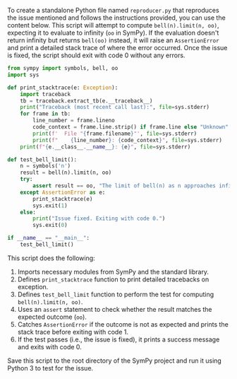 To create a standalone Python file named `reproducer.py` that reproduces the issue mentioned and follows the instructions provided, you can use the content below. This script will attempt to compute `bell(n).limit(n, oo)`, expecting it to evaluate to infinity (`oo` in SymPy). If the evaluation doesn't return infinity but returns `bell(oo)` instead, it will raise an `AssertionError` and print a detailed stack trace of where the error occurred. Once the issue is fixed, the script should exit with code 0 without any errors.

```python
from sympy import symbols, bell, oo
import sys

def print_stacktrace(e: Exception):
    import traceback
    tb = traceback.extract_tb(e.__traceback__)
    print("Traceback (most recent call last):", file=sys.stderr)
    for frame in tb:
        line_number = frame.lineno
        code_context = frame.line.strip() if frame.line else "Unknown"
        print(f'  File "{frame.filename}"', file=sys.stderr)
        print(f"    {line_number}: {code_context}", file=sys.stderr)
    print(f"{e.__class__.__name__}: {e}", file=sys.stderr)

def test_bell_limit():
    n = symbols('n')
    result = bell(n).limit(n, oo)
    try:
        assert result == oo, "The limit of bell(n) as n approaches infinity should be oo."
    except AssertionError as e:
        print_stacktrace(e)
        sys.exit(1)
    else:
        print("Issue fixed. Exiting with code 0.")
        sys.exit(0)

if __name__ == "__main__":
    test_bell_limit()
```

This script does the following:
1. Imports necessary modules from SymPy and the standard library.
2. Defines `print_stacktrace` function to print detailed tracebacks on exception.
3. Defines `test_bell_limit` function to perform the test for computing `bell(n).limit(n, oo)`.
4. Uses an `assert` statement to check whether the result matches the expected outcome (`oo`).
5. Catches `AssertionError` if the outcome is not as expected and prints the stack trace before exiting with code 1.
6. If the test passes (i.e., the issue is fixed), it prints a success message and exits with code 0.

Save this script to the root directory of the SymPy project and run it using Python 3 to test for the issue.